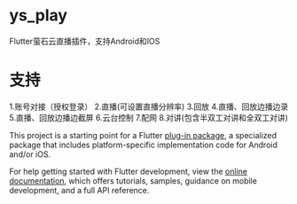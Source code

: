 # ys_play

Flutter萤石云直播插件，支持Android和IOS

# 支持
1.账号对接（授权登录）
2.直播(可设置直播分辨率)
3.回放
4.直播、回放边播边录
5.直播、回放边播边截屏
6.云台控制
7.配网
8.对讲(包含半双工对讲和全双工对讲)

This project is a starting point for a Flutter
[plug-in package](https://flutter.dev/developing-packages/),
a specialized package that includes platform-specific implementation code for
Android and/or iOS.

For help getting started with Flutter development, view the
[online documentation](https://flutter.dev/docs), which offers tutorials,
samples, guidance on mobile development, and a full API reference.

